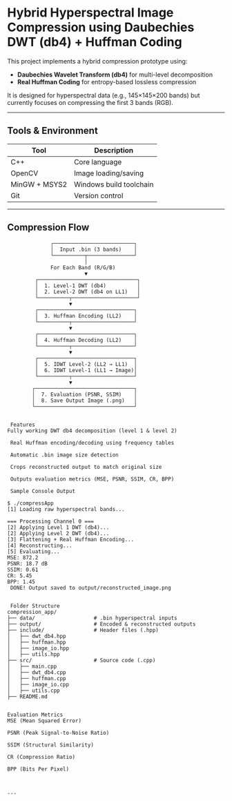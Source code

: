 # Hybrid Hyperspectral Image Compression using Daubechies DWT (db4) + Huffman Coding

This project implements a hybrid compression prototype using:
- **Daubechies Wavelet Transform (db4)** for multi-level decomposition
- **Real Huffman Coding** for entropy-based lossless compression

It is designed for hyperspectral data (e.g., 145×145×200 bands) but currently focuses on compressing the first 3 bands (RGB).

---

## Tools & Environment

| Tool           | Description               |
|----------------|---------------------------|
| C++            | Core language             |
| OpenCV         | Image loading/saving      |
| MinGW + MSYS2  | Windows build toolchain   |
| Git            | Version control           |

---

## Compression Flow

```text
              ┌──────────────────────────┐
              │  Input .bin (3 bands)    │
              └──────────┬───────────────┘
                         │
              For Each Band (R/G/B)
                         ▼
         ┌────────────────────────────────┐
         │  1. Level-1 DWT (db4)          │
         │  2. Level-2 DWT (db4 on LL1)   │
         └──────────┬─────────────────────┘
                    ▼
         ┌───────────────────────────────┐
         │  3. Huffman Encoding (LL2)    │
         └──────────┬────────────────────┘
                    ▼
         ┌───────────────────────────────┐
         │  4. Huffman Decoding (LL2)    │
         └──────────┬────────────────────┘
                    ▼
         ┌───────────────────────────────┐
         │  5. IDWT Level-2 (LL2 → LL1)  │
         │  6. IDWT Level-1 (LL1 → Image)│
         └──────────┬────────────────────┘
                    ▼
        ┌────────────────────────────────┐
        │  7. Evaluation (PSNR, SSIM)    │
        │  8. Save Output Image (.png)   │
        └────────────────────────────────┘


 Features
Fully working DWT db4 decomposition (level 1 & level 2)

 Real Huffman encoding/decoding using frequency tables

 Automatic .bin image size detection

 Crops reconstructed output to match original size

 Outputs evaluation metrics (MSE, PSNR, SSIM, CR, BPP)

 Sample Console Output

$ ./compressApp
[1] Loading raw hyperspectral bands...

=== Processing Channel 0 ===
[2] Applying Level 1 DWT (db4)...
[2] Applying Level 2 DWT (db4)...
[3] Flattening + Real Huffman Encoding...
[4] Reconstructing...
[5] Evaluating...
MSE: 872.2
PSNR: 18.7 dB
SSIM: 0.61
CR: 5.45
BPP: 1.45
 DONE! Output saved to output/reconstructed_image.png


 Folder Structure
compression_app/
├── data/                   # .bin hyperspectral inputs
├── output/                 # Encoded & reconstructed outputs
├── include/                # Header files (.hpp)
│   ├── dwt_db4.hpp
│   ├── huffman.hpp
│   ├── image_io.hpp
│   ├── utils.hpp
├── src/                    # Source code (.cpp)
│   ├── main.cpp
│   ├── dwt_db4.cpp
│   ├── huffman.cpp
│   ├── image_io.cpp
│   ├── utils.cpp
├── README.md


Evaluation Metrics
MSE (Mean Squared Error)

PSNR (Peak Signal-to-Noise Ratio)

SSIM (Structural Similarity)

CR (Compression Ratio)

BPP (Bits Per Pixel)



---




